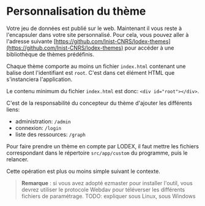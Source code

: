# Personnalisation du thème

Votre jeu de données est publié sur le web. Maintenant il vous reste à l'encapsuler dans votre site personnalisé. Pour cela, vous pouvez aller à l'adresse suivante  [https://github.com/Inist-CNRS/lodex-themes](https://github.com/Inist-CNRS/lodex-themes) pour accéder à une bibliothèque de thèmes prédéfinis.

Chaque thème comporte au moins un fichier `index.html` contenant une balise dont l'identifiant est `root`. C'est dans cet élément HTML que s'instanciera l'application.

Le contenu minimum du fichier `index.html` est donc: `<div id="root"></div>`.

C'est de la responsabilité du concepteur du thème d'ajouter les différents liens:

* administration: `/admin`
* connexion: `/login`
* liste des ressources: `/graph`

Pour faire prendre un thème en compte par LODEX, il faut mettre les fichiers correspondant dans le répertoire `src/app/custom` du programme, puis le relancer.

Cette opération est plus ou moins simple suivant le contexte.

> **Remarque** : si vous avez adopté ezmaster pour installer l'outil, vous devrez utiliser le protocole Webdav pour téléverser les différents fichiers de paramétrage. TODO: expliquer sous Linux, sous Windows



